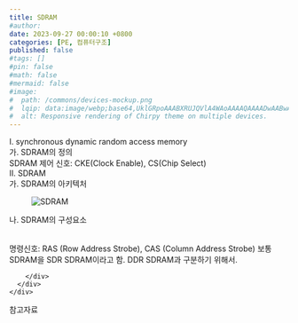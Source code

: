 ```yaml
---
title: SDRAM
#author: 
date: 2023-09-27 00:00:10 +0800
categories: [PE, 컴퓨터구조]
published: false
#tags: []
#pin: false
#math: false
#mermaid: false
#image:
#  path: /commons/devices-mockup.png
#  lqip: data:image/webp;base64,UklGRpoAAABXRUJQVlA4WAoAAAAQAAAADwAABwAAQUxQSDIAAAARL0AmbZurmr57yyIiqE8oiG0bejIYEQTgqiDA9vqnsUSI6H+oAERp2HZ65qP/VIAWAFZQOCBCAAAA8AEAnQEqEAAIAAVAfCWkAALp8sF8rgRgAP7o9FDvMCkMde9PK7euH5M1m6VWoDXf2FkP3BqV0ZYbO6NA/VFIAAAA
#  alt: Responsive rendering of Chirpy theme on multiple devices.
---
```


<div class="post-wrap">
  <div class="para">
    <div class="para-title">
      I. synchronous dynamic random access memory
    </div>
    <div class="para-cntnt">
      <div class="para">
        <div class="para-title">
          가. SDRAM의 정의
        </div>
        <div class="para-cntnt">
          SDRAM 제어 신호: CKE(Clock Enable), CS(Chip Select)
        </div>
      </div>
    </div>
  </div>
  
  <div class="para">
    <div class="para-title">
      II. SDRAM
    </div>
    <div class="para-cntnt">
      <div class="para">
        <div class="para-title">
          가. SDRAM의 아키텍처
        </div>
        <div class="para-cntnt">
          <figure class="post-figure">
            <img src="/assets/img/posts/SDRAM.png" alt="SDRAM">
<!--            <figcaption>Source: Unveiling the Metaverse: Exploring Emerging Trends, Multifaceted Perspectives, and Future Challenges</figcaption>-->
          </figure>
        </div>
      </div>
      <div class="para">
        <div class="para-title">
          나. SDRAM의 구성요소
        </div>
        <div class="para-cntnt">
          <table class="post-table">
          </table>
          명령신호: RAS (Row Address Strobe), CAS (Column Address Strobe)
보통 SDRAM을 SDR SDRAM이라고 함.
DDR SDRAM과 구분하기 위해서.

        </div>
      </div>
    </div>
  </div>

  <div class="refr-wrap">
    <div class="refr-title">
        참고자료
    </div>
    <ol class="refr-list">
    <!--    <li>(나현식, 최대선) <a target="_blank" href="https://scienceon.kisti.re.kr/commons/util/originalView.do?cn=JAKO202225948430499&oCn=JAKO202225948430499&dbt=JAKO&journal=NJOU00291864">메타버스 보안 위협 요소 및 대응 방안 검토</a></li>-->
    <!--    <li>(M. Uddin, S. Manickam, H. Ullah, M. Obaidat and A. Dandoush) <a target="_blank" href="https://ieeexplore.ieee.org/abstract/document/10138386">Unveiling the Metaverse: Exploring Emerging Trends, Multifaceted Perspectives, and Future Challenges</a></li>-->
    </ol>
  </div>
</div>
